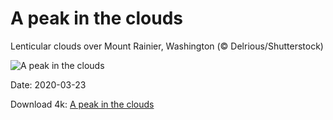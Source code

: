 # A peak in the clouds

Lenticular clouds over Mount Rainier, Washington (© Delrious/Shutterstock)

![A peak in the clouds](https://bing.com/th?id=OHR.LenticularVideo_EN-US3256283499_UHD.jpg&rf=LaDigue_UHD.jpg&pid=hp&w=1024&h=576)

Date: 2020-03-23

Download 4k: [A peak in the clouds](https://bing.com/th?id=OHR.LenticularVideo_EN-US3256283499_UHD.jpg&rf=LaDigue_UHD.jpg&pid=hp&w=3840&h=2160)

